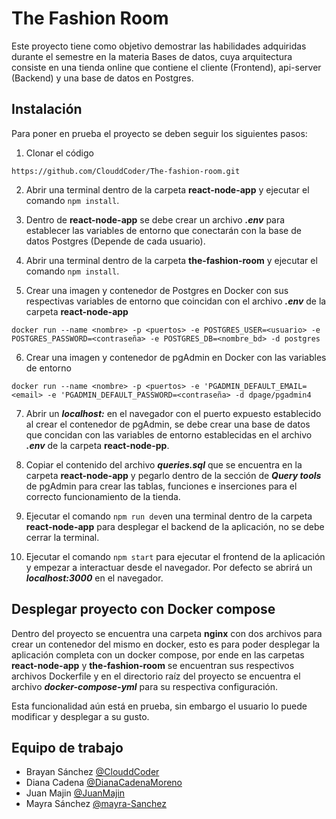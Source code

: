 # The Fashion Room

Este proyecto tiene como objetivo demostrar las habilidades adquiridas durante el semestre en la materia Bases de datos, cuya arquitectura consiste en una tienda online
que contiene el cliente (Frontend), api-server (Backend) y una base de datos en Postgres.

## Instalación

Para poner en prueba el proyecto se deben seguir los siguientes pasos:

1. Clonar el código
```
https://github.com/ClouddCoder/The-fashion-room.git
```
2. Abrir una terminal dentro de la carpeta **react-node-app** y ejecutar el comando `npm install`.

3. Dentro de **react-node-app** se debe crear un archivo ***.env*** para establecer las variables de entorno que conectarán con la base de datos Postgres
(Depende de cada usuario).

4. Abrir una terminal dentro de la carpeta **the-fashion-room** y ejecutar el comando `npm install`.

5. Crear una imagen y contenedor de Postgres en Docker con sus respectivas variables de entorno que coincidan con el archivo ***.env*** de la carpeta **react-node-app**
```
docker run --name <nombre> -p <puertos> -e POSTGRES_USER=<usuario> -e POSTGRES_PASSWORD=<contraseña> -e POSTGRES_DB=<nombre_bd> -d postgres
```
6. Crear una imagen y contenedor de pgAdmin en Docker con las variables de entorno
```
docker run --name <nombre> -p <puertos> -e 'PGADMIN_DEFAULT_EMAIL=<email> -e 'PGADMIN_DEFAULT_PASSWORD=<contraseña> -d dpage/pgadmin4
```
7. Abrir un ***localhost:<puerto>*** en el navegador con el puerto expuesto establecido al crear el contenedor de pgAdmin, se debe crear una base de datos que concidan
con las variables de entorno establecidas en el archivo ***.env*** de la carpeta **react-node-pp**.

8. Copiar el contenido del archivo ***queries.sql*** que se encuentra en la carpeta **react-node-app** y pegarlo dentro de la sección de ***Query tools*** de pgAdmin para crear las tablas, 
funciones e inserciones para el correcto funcionamiento de la tienda.

9. Ejecutar el comando `npm run dev`en una terminal dentro de la carpeta **react-node-app** para desplegar el backend de la aplicación, no se debe cerrar la terminal.

10. Ejecutar el comando `npm start` para ejecutar el frontend de la aplicación y empezar a interactuar desde el navegador. Por defecto se abrirá un ***localhost:3000*** en
el navegador.

## Desplegar proyecto con Docker compose

Dentro del proyecto se encuentra una carpeta **nginx** con dos archivos para crear un contenedor del mismo en docker, esto es para poder desplegar la aplicación
completa con un docker compose, por ende en las carpetas **react-node-app** y **the-fashion-room** se encuentran sus respectivos archivos Dockerfile y en el directorio raíz del proyecto se encuentra el archivo ***docker-compose-yml*** para su respectiva configuración.

Esta funcionalidad aún está en prueba, sin embargo el usuario lo puede modificar y desplegar a su gusto.

## Equipo de trabajo
- Brayan Sánchez [@ClouddCoder](https://github.com/ClouddCoder)
- Diana Cadena [@DianaCadenaMoreno](https://github.com/DianaCadenaMoreno)
- Juan Majin [@JuanMajin](https://github.com/JuanMajin)
- Mayra Sánchez [@mayra-Sanchez](https://github.com/mayra-Sanchez)
